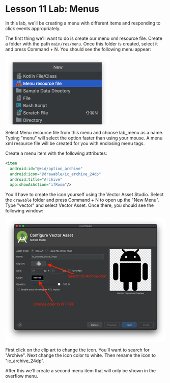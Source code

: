 # Lesson 11 Lab: Menus

In this lab, we'll be creating a menu with different items and responding to click events 
appropriately.

The first thing we'll want to do is create our menu xml resource file. Create a folder with the path
`main/res/menu`. Once this folder is created, select it and press Command + N. You should see the 
following menu appear:

![new_menu]

Select Menu resource file from this menu and choose lab_menu as a name. Typing "menu" will select 
the option faster than using your mouse. A menu xml resource file will be created for you with 
enclosing menu tags. 

Create a menu item with the following attributes:

```xml
<item
  android:id="@+id/option_archive"
  android:icon="@drawable/ic_archive_24dp"
  android:title="Archive"
  app:showAsAction="ifRoom"/>
```

You'll have to create the icon yourself using the Vector Asset Studio. Select the `drawable` folder 
and press Command + N to open up the "New Menu". Type "vector" and select Vector Asset. Once there,
you should see the following window:

![create_vector_asset]

First click on the clip art to change the icon. You'll want to search for "Archive". Next change the 
icon color to white. Then rename the icon to "ic_archive_24dp".

After this we'll create a second menu item that will only be shown in the overflow menu.

[new_menu]: new_menu.png "New Menu"
[create_vector_asset]: vector_asset_studio.png "Create Vector Asset"